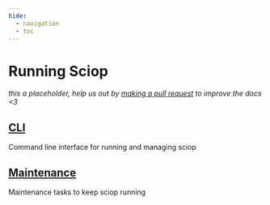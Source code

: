 ```yaml
---
hide:
  - navigation
  - toc
---
```


# Running Sciop

<div class="big-emphasis" markdown="1">

*this a placeholder, help us out by [making a pull request](../develop/contributing.md)
to improve the docs <3*

</div>

## [CLI](./cli.md)

Command line interface for running and managing sciop

## [Maintenance](maintenance.md)

Maintenance tasks to keep sciop running